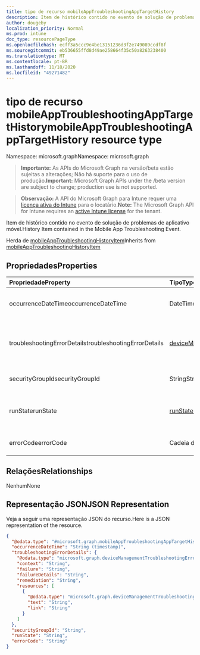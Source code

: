 ```yaml
---
title: tipo de recurso mobileAppTroubleshootingAppTargetHistory
description: Item de histórico contido no evento de solução de problemas de aplicativo móvel.
author: dougeby
localization_priority: Normal
ms.prod: intune
doc_type: resourcePageType
ms.openlocfilehash: ecff3a5ccc9e4be13151236d3f2e749089ccdf8f
ms.sourcegitcommit: eb536655ffd8d49ae258664f35c50a8263238400
ms.translationtype: MT
ms.contentlocale: pt-BR
ms.lasthandoff: 11/18/2020
ms.locfileid: "49271482"
---
```

# <a name="mobileapptroubleshootingapptargethistory-resource-type"></a><span data-ttu-id="24785-103">tipo de recurso mobileAppTroubleshootingAppTargetHistory</span><span class="sxs-lookup"><span data-stu-id="24785-103">mobileAppTroubleshootingAppTargetHistory resource type</span></span>

<span data-ttu-id="24785-104">Namespace: microsoft.graph</span><span class="sxs-lookup"><span data-stu-id="24785-104">Namespace: microsoft.graph</span></span>

> <span data-ttu-id="24785-105">**Importante:** As APIs do Microsoft Graph na versão/beta estão sujeitas a alterações; Não há suporte para o uso de produção.</span><span class="sxs-lookup"><span data-stu-id="24785-105">**Important:** Microsoft Graph APIs under the /beta version are subject to change; production use is not supported.</span></span>

> <span data-ttu-id="24785-106">**Observação:** A API do Microsoft Graph para Intune requer uma [licença ativa do Intune](https://go.microsoft.com/fwlink/?linkid=839381) para o locatário.</span><span class="sxs-lookup"><span data-stu-id="24785-106">**Note:** The Microsoft Graph API for Intune requires an [active Intune license](https://go.microsoft.com/fwlink/?linkid=839381) for the tenant.</span></span>

<span data-ttu-id="24785-107">Item de histórico contido no evento de solução de problemas de aplicativo móvel.</span><span class="sxs-lookup"><span data-stu-id="24785-107">History Item contained in the Mobile App Troubleshooting Event.</span></span>


<span data-ttu-id="24785-108">Herda de [mobileAppTroubleshootingHistoryItem](../resources/intune-troubleshooting-mobileapptroubleshootinghistoryitem.md)</span><span class="sxs-lookup"><span data-stu-id="24785-108">Inherits from [mobileAppTroubleshootingHistoryItem](../resources/intune-troubleshooting-mobileapptroubleshootinghistoryitem.md)</span></span>

## <a name="properties"></a><span data-ttu-id="24785-109">Propriedades</span><span class="sxs-lookup"><span data-stu-id="24785-109">Properties</span></span>
|<span data-ttu-id="24785-110">Propriedade</span><span class="sxs-lookup"><span data-stu-id="24785-110">Property</span></span>|<span data-ttu-id="24785-111">Tipo</span><span class="sxs-lookup"><span data-stu-id="24785-111">Type</span></span>|<span data-ttu-id="24785-112">Descrição</span><span class="sxs-lookup"><span data-stu-id="24785-112">Description</span></span>|
|:---|:---|:---|
|<span data-ttu-id="24785-113">occurrenceDateTime</span><span class="sxs-lookup"><span data-stu-id="24785-113">occurrenceDateTime</span></span>|<span data-ttu-id="24785-114">DateTimeOffset</span><span class="sxs-lookup"><span data-stu-id="24785-114">DateTimeOffset</span></span>|<span data-ttu-id="24785-115">Hora em que o item de histórico ocorreu.</span><span class="sxs-lookup"><span data-stu-id="24785-115">Time when the history item occurred.</span></span> <span data-ttu-id="24785-116">Herdado de [mobileAppTroubleshootingHistoryItem](../resources/intune-troubleshooting-mobileapptroubleshootinghistoryitem.md)</span><span class="sxs-lookup"><span data-stu-id="24785-116">Inherited from [mobileAppTroubleshootingHistoryItem](../resources/intune-troubleshooting-mobileapptroubleshootinghistoryitem.md)</span></span>|
|<span data-ttu-id="24785-117">troubleshootingErrorDetails</span><span class="sxs-lookup"><span data-stu-id="24785-117">troubleshootingErrorDetails</span></span>|[<span data-ttu-id="24785-118">deviceManagementTroubleshootingErrorDetails</span><span class="sxs-lookup"><span data-stu-id="24785-118">deviceManagementTroubleshootingErrorDetails</span></span>](../resources/intune-troubleshooting-devicemanagementtroubleshootingerrordetails.md)|<span data-ttu-id="24785-119">Objeto contendo informações detalhadas sobre o erro e sua correção.</span><span class="sxs-lookup"><span data-stu-id="24785-119">Object containing detailed information about the error and its remediation.</span></span> <span data-ttu-id="24785-120">Herdado de [mobileAppTroubleshootingHistoryItem](../resources/intune-troubleshooting-mobileapptroubleshootinghistoryitem.md)</span><span class="sxs-lookup"><span data-stu-id="24785-120">Inherited from [mobileAppTroubleshootingHistoryItem](../resources/intune-troubleshooting-mobileapptroubleshootinghistoryitem.md)</span></span>|
|<span data-ttu-id="24785-121">securityGroupId</span><span class="sxs-lookup"><span data-stu-id="24785-121">securityGroupId</span></span>|<span data-ttu-id="24785-122">String</span><span class="sxs-lookup"><span data-stu-id="24785-122">String</span></span>|<span data-ttu-id="24785-123">ID do grupo de segurança do AAD para o qual foi direcionado.</span><span class="sxs-lookup"><span data-stu-id="24785-123">AAD security group id to which it was targeted.</span></span>|
|<span data-ttu-id="24785-124">runState</span><span class="sxs-lookup"><span data-stu-id="24785-124">runState</span></span>|[<span data-ttu-id="24785-125">runState</span><span class="sxs-lookup"><span data-stu-id="24785-125">runState</span></span>](../resources/intune-shared-runstate.md)|<span data-ttu-id="24785-126">Status do item.</span><span class="sxs-lookup"><span data-stu-id="24785-126">Status of the item.</span></span> <span data-ttu-id="24785-127">Os valores possíveis são: `unknown`, `success`, `fail`, `scriptError`, `pending`, `notApplicable`.</span><span class="sxs-lookup"><span data-stu-id="24785-127">Possible values are: `unknown`, `success`, `fail`, `scriptError`, `pending`, `notApplicable`.</span></span>|
|<span data-ttu-id="24785-128">errorCode</span><span class="sxs-lookup"><span data-stu-id="24785-128">errorCode</span></span>|<span data-ttu-id="24785-129">Cadeia de caracteres</span><span class="sxs-lookup"><span data-stu-id="24785-129">String</span></span>|<span data-ttu-id="24785-130">Código de erro para a falha, vazio se não houver falha.</span><span class="sxs-lookup"><span data-stu-id="24785-130">Error code for the failure, empty if no failure.</span></span>|

## <a name="relationships"></a><span data-ttu-id="24785-131">Relações</span><span class="sxs-lookup"><span data-stu-id="24785-131">Relationships</span></span>
<span data-ttu-id="24785-132">Nenhum</span><span class="sxs-lookup"><span data-stu-id="24785-132">None</span></span>

## <a name="json-representation"></a><span data-ttu-id="24785-133">Representação JSON</span><span class="sxs-lookup"><span data-stu-id="24785-133">JSON Representation</span></span>
<span data-ttu-id="24785-134">Veja a seguir uma representação JSON do recurso.</span><span class="sxs-lookup"><span data-stu-id="24785-134">Here is a JSON representation of the resource.</span></span>
<!-- {
  "blockType": "resource",
  "@odata.type": "microsoft.graph.mobileAppTroubleshootingAppTargetHistory"
}
-->
``` json
{
  "@odata.type": "#microsoft.graph.mobileAppTroubleshootingAppTargetHistory",
  "occurrenceDateTime": "String (timestamp)",
  "troubleshootingErrorDetails": {
    "@odata.type": "microsoft.graph.deviceManagementTroubleshootingErrorDetails",
    "context": "String",
    "failure": "String",
    "failureDetails": "String",
    "remediation": "String",
    "resources": [
      {
        "@odata.type": "microsoft.graph.deviceManagementTroubleshootingErrorResource",
        "text": "String",
        "link": "String"
      }
    ]
  },
  "securityGroupId": "String",
  "runState": "String",
  "errorCode": "String"
}
```




